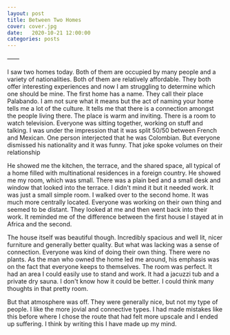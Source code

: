 ```yaml
---
layout: post
title: Between Two Homes
cover: cover.jpg
date:   2020-10-21 12:00:00
categories: posts
---
```


——

I saw two homes today. Both of them are occupied by many people and a variety of nationalities. Both of them are relatively affordable. They both offer interesting experiences and now I am struggling to determine which one should be mine.
The first home has a name. They call their place Palabando. I am not sure what it means but the act of naming your home tells me a lot of the culture. It tells me that there is a connection amongst the people living there.
The place is warm and inviting. There is a room to watch television. Everyone was sitting together, working on stuff and talking. I was under the impression that it was split 50/50 between French and Mexican. One person interjected that he was Colombian. But everyone dismissed his nationality and it was funny. That joke spoke volumes on their relationship

He showed me the kitchen, the terrace, and the shared space, all typical of a home filled with multinational residences in a foreign country. He showed me my room, which was small. There was a plain bed and a small desk and window that looked into the terrace. I didn't mind it but it needed work. It was just a small simple room.
I walked over to the second home. It was much more centrally located. Everyone was working on their own thing and seemed to be distant. They looked at me and then went back into their work. It reminded me of the difference between the first house I stayed at in Africa and the second.

The house itself was beautiful though. Incredibly spacious and well lit, nicer furniture and generally better quality. But what was lacking was a sense of connection. Everyone was kind of doing their own thing. There were no plants. As the man who owned the home led me around, his emphasis was on the fact that everyone keeps to themselves. The room was perfect. It had an area I could easily use to stand and work. It had a jacuzzi tub and a private dry sauna. I don't know how it could be better. I could think many thoughts in that pretty room.

But that atmosphere was off. They were generally nice, but not my type of people. I like the more jovial and connective types. I had made mistakes like this before where I chose the route that had felt more upscale and I ended up suffering. I think by writing this I have made up my mind.
